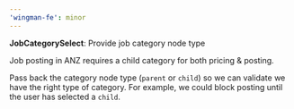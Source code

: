 ```yaml
---
'wingman-fe': minor
---
```


**JobCategorySelect**: Provide job category node type

Job posting in ANZ requires a child category for both pricing & posting.

Pass back the category node type (`parent` or `child`) so we can
validate we have the right type of category. For example, we could block
posting until the user has selected a `child`.
